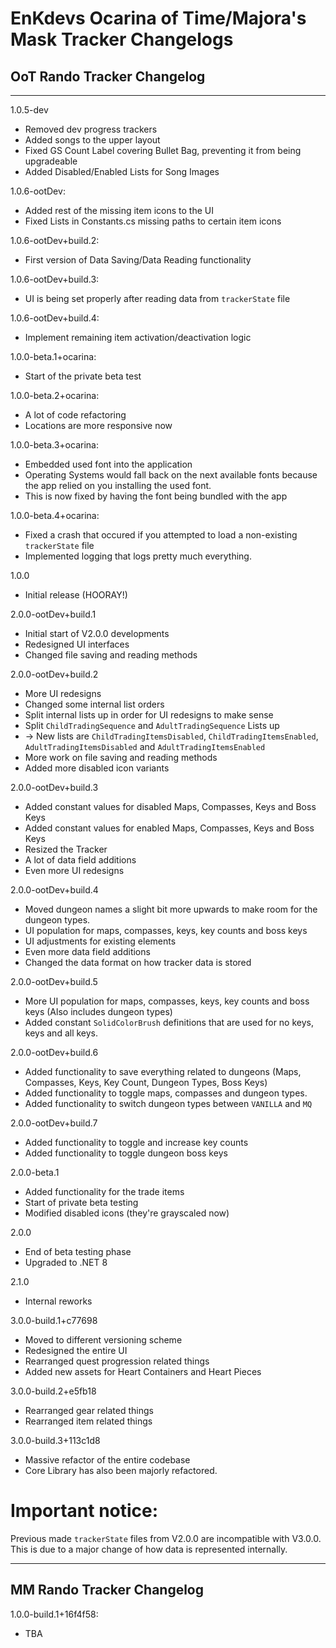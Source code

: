 # EnKdevs Ocarina of Time/Majora's Mask Tracker Changelogs

## OoT Rando Tracker Changelog

---

1.0.5-dev
- Removed dev progress trackers
- Added songs to the upper layout
- Fixed GS Count Label covering Bullet Bag, preventing it from being upgradeable
- Added Disabled/Enabled Lists for Song Images

1.0.6-ootDev:
- Added rest of the missing item icons to the UI
- Fixed Lists in Constants.cs missing paths to certain item icons

1.0.6-ootDev+build.2:
- First version of Data Saving/Data Reading functionality

1.0.6-ootDev+build.3:
- UI is being set properly after reading data from `trackerState` file

1.0.6-ootDev+build.4:
- Implement remaining item activation/deactivation logic

1.0.0-beta.1+ocarina:
- Start of the private beta test

1.0.0-beta.2+ocarina:
- A lot of code refactoring
- Locations are more responsive now

1.0.0-beta.3+ocarina:
- Embedded used font into the application
- Operating Systems would fall back on the next available fonts because the app relied on you installing the used font.
- This is now fixed by having the font being bundled with the app

1.0.0-beta.4+ocarina:
- Fixed a crash that occured if you attempted to load a non-existing `trackerState` file
- Implemented logging that logs pretty much everything.

1.0.0
- Initial release (HOORAY!)

2.0.0-ootDev+build.1
- Initial start of V2.0.0 developments
- Redesigned UI interfaces
- Changed file saving and reading methods

2.0.0-ootDev+build.2
- More UI redesigns
- Changed some internal list orders
- Split internal lists up in order for UI redesigns to make sense
- Split `ChildTradingSequence` and `AdultTradingSequence` Lists up
- -> New lists are `ChildTradingItemsDisabled`, `ChildTradingItemsEnabled`, `AdultTradingItemsDisabled` and `AdultTradingItemsEnabled`
- More work on file saving and reading methods
- Added more disabled icon variants

2.0.0-ootDev+build.3
- Added constant values for disabled Maps, Compasses, Keys and Boss Keys
- Added constant values for enabled Maps, Compasses, Keys and Boss Keys
- Resized the Tracker
- A lot of data field additions
- Even more UI redesigns

2.0.0-ootDev+build.4
- Moved dungeon names a slight bit more upwards to make room for the dungeon types.
- UI population for maps, compasses, keys, key counts and boss keys
- UI adjustments for existing elements
- Even more data field additions
- Changed the data format on how tracker data is stored

2.0.0-ootDev+build.5
- More UI population for maps, compasses, keys, key counts and boss keys (Also includes dungeon types)
- Added constant `SolidColorBrush` definitions that are used for no keys, keys and all keys.

2.0.0-ootDev+build.6
- Added functionality to save everything related to dungeons (Maps, Compasses, Keys, Key Count, Dungeon Types, Boss Keys)
- Added functionality to toggle maps, compasses and dungeon types.
- Added functionality to switch dungeon types between `VANILLA` and `MQ`

2.0.0-ootDev+build.7
- Added functionality to toggle and increase key counts
- Added functionality to toggle dungeon boss keys

2.0.0-beta.1
- Added functionality for the trade items
- Start of private beta testing
- Modified disabled icons (they're grayscaled now)

2.0.0
- End of beta testing phase
- Upgraded to .NET 8

2.1.0
- Internal reworks

3.0.0-build.1+c77698
- Moved to different versioning scheme
- Redesigned the entire UI
- Rearranged quest progression related things
- Added new assets for Heart Containers and Heart Pieces

3.0.0-build.2+e5fb18
- Rearranged gear related things
- Rearranged item related things

3.0.0-build.3+113c1d8
- Massive refactor of the entire codebase
- Core Library has also been majorly refactored.

# Important notice:<br/>
Previous made `trackerState` files from V2.0.0 are incompatible with V3.0.0.<br/>
This is due to a major change of how data is represented internally.

---

## MM Rando Tracker Changelog

1.0.0-build.1+16f4f58:
- TBA
